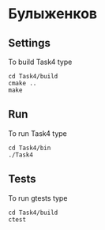 # Булыженков

## Settings
To build Task4 type 
```
cd Task4/build
cmake ..
make
```
## Run
To run Task4 type
```
cd Task4/bin
./Task4
```
## Tests
To run gtests type
```
cd Task4/build
ctest
```
